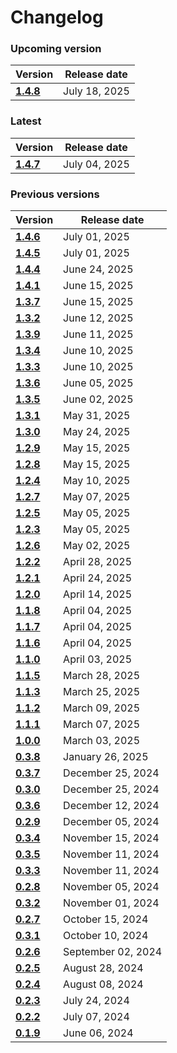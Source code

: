 # Changelog

### Upcoming version

| Version| Release date | 
|---|---|
|__[1.4.8](/docs/changelog/1.4.8)__| July 18, 2025 |

### Latest

| Version| Release date | 
|---|---|
|__[1.4.7](/docs/changelog/1.4.7)__| July 04, 2025 |

### Previous versions

| Version| Release date | 
|---|---|
|__[1.4.6](/docs/changelog/1.4.6)__| July 01, 2025 |
|__[1.4.5](/docs/changelog/1.4.5)__| July 01, 2025 |
|__[1.4.4](/docs/changelog/1.4.4)__| June 24, 2025 |
|__[1.4.1](/docs/changelog/1.4.1)__| June 15, 2025 |
|__[1.3.7](/docs/changelog/1.3.7)__| June 15, 2025 |
|__[1.3.2](/docs/changelog/1.3.2)__| June 12, 2025 |
|__[1.3.9](/docs/changelog/1.3.9)__| June 11, 2025 |
|__[1.3.4](/docs/changelog/1.3.4)__| June 10, 2025 |
|__[1.3.3](/docs/changelog/1.3.3)__| June 10, 2025 |
|__[1.3.6](/docs/changelog/1.3.6)__| June 05, 2025 |
|__[1.3.5](/docs/changelog/1.3.5)__| June 02, 2025 |
|__[1.3.1](/docs/changelog/1.3.1)__| May 31, 2025 |
|__[1.3.0](/docs/changelog/1.3.0)__| May 24, 2025 |
|__[1.2.9](/docs/changelog/1.2.9)__| May 15, 2025 |
|__[1.2.8](/docs/changelog/1.2.8)__| May 15, 2025 |
|__[1.2.4](/docs/changelog/1.2.4)__| May 10, 2025 |
|__[1.2.7](/docs/changelog/1.2.7)__| May 07, 2025 |
|__[1.2.5](/docs/changelog/1.2.5)__| May 05, 2025 |
|__[1.2.3](/docs/changelog/1.2.3)__| May 05, 2025 |
|__[1.2.6](/docs/changelog/1.2.6)__| May 02, 2025 |
|__[1.2.2](/docs/changelog/1.2.2)__| April 28, 2025 |
|__[1.2.1](/docs/changelog/1.2.1)__| April 24, 2025 |
|__[1.2.0](/docs/changelog/1.2.0)__| April 14, 2025 |
|__[1.1.8](/docs/changelog/1.1.8)__| April 04, 2025 |
|__[1.1.7](/docs/changelog/1.1.7)__| April 04, 2025 |
|__[1.1.6](/docs/changelog/1.1.6)__| April 04, 2025 |
|__[1.1.0](/docs/changelog/1.1.0)__| April 03, 2025 |
|__[1.1.5](/docs/changelog/1.1.5)__| March 28, 2025 |
|__[1.1.3](/docs/changelog/1.1.3)__| March 25, 2025 |
|__[1.1.2](/docs/changelog/1.1.2)__| March 09, 2025 |
|__[1.1.1](/docs/changelog/1.1.1)__| March 07, 2025 |
|__[1.0.0](/docs/changelog/1.0.0)__| March 03, 2025 |
|__[0.3.8](/docs/changelog/0.3.8)__| January 26, 2025 |
|__[0.3.7](/docs/changelog/0.3.7)__| December 25, 2024 |
|__[0.3.0](/docs/changelog/0.3.0)__| December 25, 2024 |
|__[0.3.6](/docs/changelog/0.3.6)__| December 12, 2024 |
|__[0.2.9](/docs/changelog/0.2.9)__| December 05, 2024 |
|__[0.3.4](/docs/changelog/0.3.4)__| November 15, 2024 |
|__[0.3.5](/docs/changelog/0.3.5)__| November 11, 2024 |
|__[0.3.3](/docs/changelog/0.3.3)__| November 11, 2024 |
|__[0.2.8](/docs/changelog/0.2.8)__| November 05, 2024 |
|__[0.3.2](/docs/changelog/0.3.2)__| November 01, 2024 |
|__[0.2.7](/docs/changelog/0.2.7)__| October 15, 2024 |
|__[0.3.1](/docs/changelog/0.3.1)__| October 10, 2024 |
|__[0.2.6](/docs/changelog/0.2.6)__| September 02, 2024 |
|__[0.2.5](/docs/changelog/0.2.5)__| August 28, 2024 |
|__[0.2.4](/docs/changelog/0.2.4)__| August 08, 2024 |
|__[0.2.3](/docs/changelog/0.2.3)__| July 24, 2024 |
|__[0.2.2](/docs/changelog/0.2.2)__| July 07, 2024 |
|__[0.1.9](/docs/changelog/0.1.9)__| June 06, 2024 |
